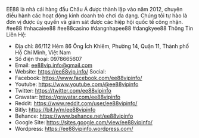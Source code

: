 EE88 là nhà cái hàng đầu Châu Á được thành lập vào năm 2012, chuyên điều hành các hoạt động kinh doanh trò chơi đa dạng. Chúng tôi tự hào là đơn vị được ủy quyền và giám sát được các hiệp hội quốc tế công nhận.
#ee88 #nhacaiee88 #ee88casino #dangnhapee88 #dangkyee88
Thông Tin Liên Hệ:
- Địa chỉ: 86/112 Hẻm 86 Ông Ích Khiêm, Phường 14, Quận 11, Thành phố Hồ Chí Minh, Việt Nam
- Số điện thoại: 0978665607
- Email: ee88vip.info@gmail.com
- Website: https://ee88vip.info/
Social:
- Facebook: https://www.facebook.com/ee88vipinfo/
- Youtube: https://www.youtube.com/@ee88vipinfo
- Twitter: https://twitter.com/ee88vipinfo
- Gravatar: https://gravatar.com/ee88vipinfo
- Reddit: https://www.reddit.com/user/ee88vipinfo/
- Bitly: https://bit.ly/m/ee88vipinfo
- Behance: https://www.behance.net/ee88vipinfo
- Google Site: https://sites.google.com/view/ee88vipinfo/
- Wordpress: https://ee88vipinfo.wordpress.com/